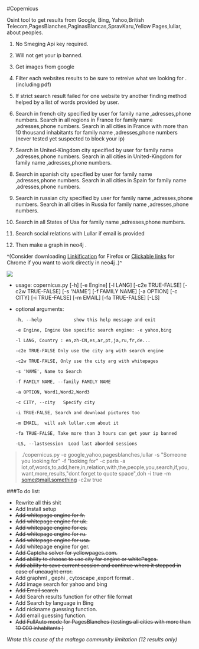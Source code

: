 #Copernicus
 
 

Osint tool to get results from Google, Bing, Yahoo,British Telecom,PagesBlanches,PaginasBlancas,SpravKaru,Yellow Pages,lullar, about peoples.

1. No Smeging Api key required.

2. Will not get your ip banned.

3. Get images from google

4. Filter each websites results to be sure to retreive what we looking for . (including pdf)

5. If strict search result failed for one website try another finding method helped by a list of words provided by user.

6. Search in french city specified by user for family name ,adresses,phone numbers.
Search in all regions in France for family name ,adresses,phone numbers.
 Search in all cities in France with more than 10 thousand inhabitants for family name ,adresses,phone numbers (never tested  yet suspected to block your ip)
 
7. Search in United-Kingdom city specified by user for family name ,adresses,phone numbers.
 Search in all cities in United-Kingdom for family name ,adresses,phone numbers.
 
8. Search in spanish city specified by user for family name ,adresses,phone numbers.
 Search in all cities in Spain for family name ,adresses,phone numbers.
 
9. Search in russian city specified by user for family name ,adresses,phone numbers.
 Search in all cities in Russia for family name ,adresses,phone numbers.
 
10. Search in all States of Usa for family name ,adresses,phone numbers. 
 
11. Search social relations with Lullar if email is provided
 
12. Then make a graph in neo4j .

^(Consider downloading [Linkification](https://addons.mozilla.org/fr/firefox/addon/linkification/)  for Firefox or [Clickable links](https://chrome.google.com/webstore/detail/clickable-links/mgamelhnfokapndfdodnmfiningckjia) for Chrome if you want to work directly in neo4j .)^




![](http://img15.hostingpics.net/pics/938427copernicus0.png) 

- usage: copernicus.py [-h] [-e Engine] [-l LANG] [-c2e TRUE-FALSE]
                     [-c2w TRUE-FALSE] [-s 'NAME'] [-f FAMILY NAME]
                     [-a OPTION] [-c CITY] [-i TRUE-FALSE] [-m EMAIL]
                     [-fa TRUE-FALSE] [-LS]
- optional arguments:

	  -h, --help            show this help message and exit
	  
	  -e Engine, Engine Use specific search engine: -e yahoo,bing
	  
	  -l LANG, Country : en,zh-CN,es,ar,pt,ja,ru,fr,de...
	  
	  -c2e TRUE-FALSE Only use the city arg with search engine
	  
	  -c2w TRUE-FALSE, Only use the city arg with whitepages 
	  
	  -s 'NAME', Name to Search
	  
	  -f FAMILY NAME, --family FAMILY NAME
	  
	  -a OPTION, Word1,Word2,Word3
	  
	  -c CITY, --city   Specify city
	  
	  -i TRUE-FALSE, Search and download pictures too
	  
	  -m EMAIL,  will ask lullar.com about it
	  
	  -fa TRUE-FALSE, Take more than 3 hours can get your ip banned

	  -LS, --lastsession  Load last aborded sessions

	



>./copernicus.py -e google,yahoo,pagesblanches,lullar -s "Someone you looking for" -f "looking for" -c paris -a lot,of,words,to,add,here,in,relation,with,the,people,you,search,if,you,want,more,results,"dont forget to quote space",doh   -i true -m some@mail.something -c2w true
   
###To do list:
- Rewrite all this shit
- Add Install setup 
-   ~~Add whitepage engine for fr.~~
-   ~~Add whitepage engine for uk.~~
-   ~~Add whitepage engine for es.~~
-   ~~Add whitepage engine for ru.~~
-   ~~Add whitepage engine for usa.~~
-  Add whitepage engine for ger.
- ~~Add Captcha solver for yellowpages.com.~~
- ~~Add ability to choose to use city for engine or whitePages.~~
-  ~~Add ability to save current session and continue where it stopped in  case of uncaught error.~~
-  Add graphml , gephi , cytoscape ,export format .
-  Add image search for yahoo and bing
- ~~Add Email search~~
- Add Search results function for other file format 
- Add Search by language in Bing
- Add nickname guessing function.
- Add email guessing function.
- ~~Add FullAuto mode for PagesBlanches (testings all cities with more than 10 000 inhabitants )~~

*Wrote this cause of the maltego community limitation (12 results only)*
